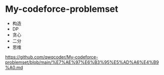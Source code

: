 # My-codeforce-problemset

+ 构造
+ DP
+ 贪心
+ 二分
+ 思维


https://github.com/qwqcoder/My-codeforce-problemset/blob/main/%E7%AE%97%E6%B3%95%E5%AD%A6%E4%B9%A0.md
